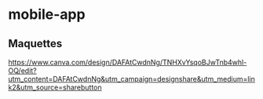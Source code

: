 # mobile-app

## Maquettes
https://www.canva.com/design/DAFAtCwdnNg/TNHXvYsqoBJwTnb4whl-OQ/edit?utm_content=DAFAtCwdnNg&utm_campaign=designshare&utm_medium=link2&utm_source=sharebutton
